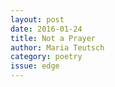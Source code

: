 ```yaml
---
layout: post 
date: 2016-01-24
title: Not a Prayer
author: Maria Teutsch
category: poetry
issue: edge
---
```

